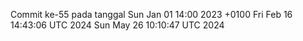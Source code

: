 Commit ke-55 pada tanggal Sun Jan 01 14:00 2023 +0100
Fri Feb 16 14:43:06 UTC 2024
Sun May 26 10:10:47 UTC 2024
